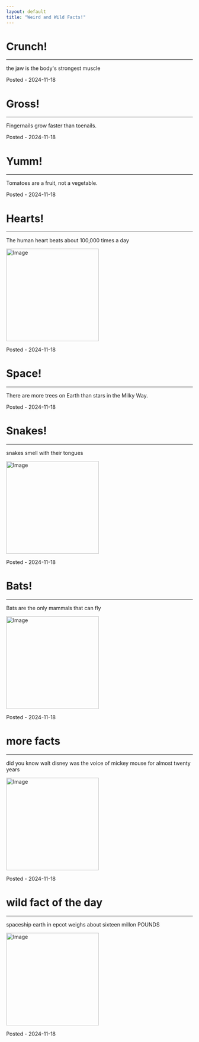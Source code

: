 ```yaml
---
layout: default
title: "Weird and Wild Facts!"
---
```


# Crunch!
---
the jaw is the body's strongest muscle

Posted - 2024-11-18


# Gross!
---
Fingernails grow faster than toenails.

Posted - 2024-11-18


# Yumm!
---
Tomatoes are a fruit, not a vegetable.

Posted - 2024-11-18


# Hearts!
---
The human heart beats about 100,000 times a day

<img src="https://t4.ftcdn.net/jpg/01/89/77/03/360_F_189770305_KfsgGqttJkmZIm3YN8pXHTK3jKSQrjZ2.jpg" alt="Image" width="250" height="auto">

Posted - 2024-11-18


# Space!
---
There are more trees on Earth than stars in the Milky Way.

Posted - 2024-11-18


# Snakes!
---
snakes smell with their tongues

<img src="https://t4.ftcdn.net/jpg/05/64/50/55/360_F_564505557_7ZmsNq2ZGfLFE71JloZfCQzxscFVYpVG.jpg" alt="Image" width="250" height="auto">

Posted - 2024-11-18


# Bats!
---
Bats are the only mammals that can fly

<img src="https://media.istockphoto.com/id/857904938/vector/vector-cartoon-illustration-of-cute-friendly-black-bat-character-flying-with-wings-spread-in.jpg?s=612x612&w=0&k=20&c=ERlR5DOHzH6V4HdMPmmsms0eme4FHsEDYdYs2DBtcXQ=" alt="Image" width="250" height="auto">

Posted - 2024-11-18


# more facts
---
did you know walt disney was the voice of mickey mouse for almost twenty years

<img src="https://upload.wikimedia.org/wikipedia/commons/thumb/4/4f/Mickey_Mouse_%28poster_version%29.svg/220px-Mickey_Mouse_%28poster_version%29.svg.png" alt="Image" width="250" height="auto">

Posted - 2024-11-18


# wild fact of the day
---
spaceship earth in epcot weighs about sixteen millon POUNDS

<img src="https://upload.wikimedia.org/wikipedia/commons/thumb/5/5b/Spaceship_Earth_%283-4_crop%29.jpg/250px-Spaceship_Earth_%283-4_crop%29.jpg" alt="Image" width="250" height="auto">

Posted - 2024-11-18



